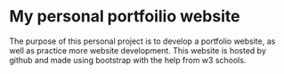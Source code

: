 # My personal portfoilio website
[](http://dgonza12.github.io "dgonza12's porfolio website")
The purpose of this personal project is to develop a portfolio website, as well as practice more website development. This website is hosted by github  and made using bootstrap with the help from w3 schools.
